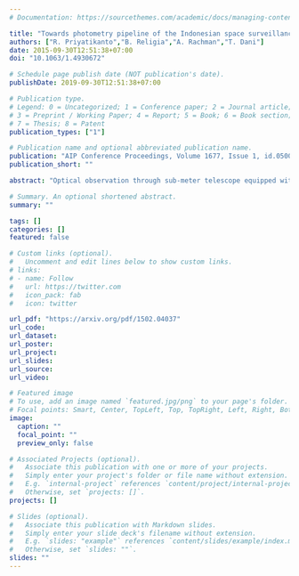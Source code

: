 ```yaml
---
# Documentation: https://sourcethemes.com/academic/docs/managing-content/

title: "Towards photometry pipeline of the Indonesian space surveillance system"
authors: ["R. Priyatikanto","B. Religia","A. Rachman","T. Dani"]
date: 2015-09-30T12:51:38+07:00
doi: "10.1063/1.4930672"

# Schedule page publish date (NOT publication's date).
publishDate: 2019-09-30T12:51:38+07:00

# Publication type.
# Legend: 0 = Uncategorized; 1 = Conference paper; 2 = Journal article;
# 3 = Preprint / Working Paper; 4 = Report; 5 = Book; 6 = Book section;
# 7 = Thesis; 8 = Patent
publication_types: ["1"]

# Publication name and optional abbreviated publication name.
publication: "AIP Conference Proceedings, Volume 1677, Issue 1, id.050011"
publication_short: ""

abstract: "Optical observation through sub-meter telescope equipped with CCD camera becomes alternative method for increasing orbital debris detection and surveillance. This observational mode is expected to eye medium-sized objects in higher orbits (e.g. MEO, GTO, GSO & GEO), beyond the reach of usual radar system. However, such observation of fast moving objects demands special treatment and analysis technique. In this study, we performed photometric analysis of the satellite track images photographed using rehabilitated Schmidt Bima Sakti telescope in Bosscha Observatory. The Hough transformation was implemented to automatically detect linear streak from the images. From this analysis and comparison to USSPACECOM catalog, two satellites were identified and associated with inactive Thuraya-3 satellite and Satcom-3 debris which are located at geostationary orbit. Further aperture photometry analysis revealed the periodicity of tumbling Satcom-3 debris. In the near future, it is not impossible to apply similar scheme to establish an analysis pipeline for optical space surveillance system hosted in Indonesia."

# Summary. An optional shortened abstract.
summary: ""

tags: []
categories: []
featured: false

# Custom links (optional).
#   Uncomment and edit lines below to show custom links.
# links:
# - name: Follow
#   url: https://twitter.com
#   icon_pack: fab
#   icon: twitter

url_pdf: "https://arxiv.org/pdf/1502.04037"
url_code:
url_dataset:
url_poster:
url_project:
url_slides:
url_source:
url_video:

# Featured image
# To use, add an image named `featured.jpg/png` to your page's folder. 
# Focal points: Smart, Center, TopLeft, Top, TopRight, Left, Right, BottomLeft, Bottom, BottomRight.
image:
  caption: ""
  focal_point: ""
  preview_only: false

# Associated Projects (optional).
#   Associate this publication with one or more of your projects.
#   Simply enter your project's folder or file name without extension.
#   E.g. `internal-project` references `content/project/internal-project/index.md`.
#   Otherwise, set `projects: []`.
projects: []

# Slides (optional).
#   Associate this publication with Markdown slides.
#   Simply enter your slide deck's filename without extension.
#   E.g. `slides: "example"` references `content/slides/example/index.md`.
#   Otherwise, set `slides: ""`.
slides: ""
---
```

